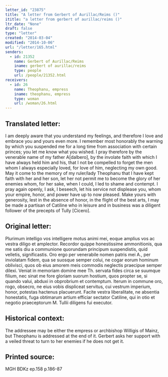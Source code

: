 ```yaml
---
letter_id: "23875"
title: "A letter from Gerbert of Aurillac/Reims ()"
ititle: "a letter from gerbert of aurillac/reims ()"
ltr_date: "None"
draft: false
type: "letter"
created: "2014-03-04"
modified: "2014-10-06"
url: "/letter/165.html"
senders:
  - id: 21352
    name: Gerbert of Aurillac/Reims
    iname: gerbert of aurillac/reims
    type: people
    url: /people/21352.html
receivers:
  - id: 26
    name: Theophanu, empress
    iname: theophanu, empress
    type: woman
    url: /woman/26.html
---
```

<h2> Translated letter:</h2>I am deeply aware that you understand my feelings, and therefore I love and embrace you and yours even more.  I remember most honorably the warning by which you suspended me for a long time from association with certain princes; you let me know what you wished.  I pray therefore by the venerable name of my father A[dalbero], by the involate faith with which I have always held him and his, that I not be compelled to forget the men whom I always especially loved, for love of him, neglecting my own good.  May it come to the memory of my ruler/lady Theophanu that I have kept faith with her and her son, let her not permit me to become the glory of her enemies whom, for her sake, when I could, I led to shame and contempt.  I pray again openly, I ask, I beseech, let his service not displease you, whom your empire, honor, and power have up to now pleased.   Make yours with generosity, lest in the absence of honor, in the flight of the best arts, I may be made a partisan of Catiline who in leisure and in business was a diligent follower of the precepts of Tully [Cicero].
<h2 class="mt-4"> Original letter:</h2><p>Plurimum intelligo vos intelligere motus animi mei, eoque amplius vos ac vestra diligo et amplector. Recordor quippe honestissime ammonitionis, qua me satis diu a communione quorundam principum suspendistis, quid velletis, significastis. Oro ergo per venerabile nomen patris mei A., per inviolatam fidem, qua se suosque semper colui, ne cogar eorum hominum oblivisci, quos ob eius amorem meis commodis neglectis praecipue semper dilexi. Veniat in memoriam domine mee Th. servata fides circa se suumque filium, nec sinat me fore gloriam suorum hostium, quos propter se, si quando valui, abduxi in obprobrium et contemptum. Iterum in commune oro, rogo, obsecro, ne eius vobis displiceat servitus, cui vestrum imperium, honor, potestas hactenus placuerunt. Facite vestra liberalitate, ne absentia honestatis, fuga obtimarum artium efficiar sectator Catiline, qui in otio et negotio praeceptorum M. Tullii diligens fui executor.</p><h2 class="mt-4"> Historical context:</h2>The addressee may be either the empress or archbishop Willigis of Mainz, but Theophanu is addressed at the end of it.  Gerbert asks her support with a veiled threat to turn to her enemies if he does not get it.
<h2 class="mt-4"> Printed source:</h2>MGH BDKz ep.158 p.186-87
